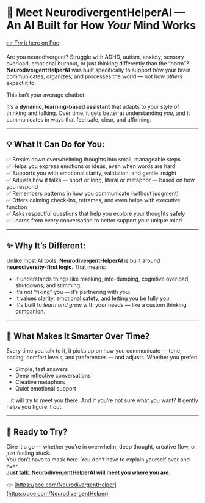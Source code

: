 # 🧠 Meet NeurodivergentHelperAI — An AI Built for How *Your* Mind Works  
[👉 Try it here on Poe](https://poe.com/NeurodivergentHelper)

Are you neurodivergent? Struggle with ADHD, autism, anxiety, sensory overload, emotional burnout, or just thinking differently than the “norm”?  
**NeurodivergentHelperAI** was built specifically to support how your brain communicates, organizes, and processes the world — not how *others* expect it to.

This isn’t your average chatbot.

It’s a **dynamic, learning-based assistant** that adapts to your style of thinking and talking. Over time, it gets better at understanding *you*, and it communicates in ways that feel safe, clear, and affirming.

---

## 💡 What It Can Do for You:

✅ Breaks down overwhelming thoughts into small, manageable steps  
✅ Helps you express emotions or ideas, even when words are hard  
✅ Supports you with emotional clarity, validation, and gentle insight  
✅ Adjusts how it talks — short or long, literal or metaphor — based on how you respond  
✅ Remembers patterns in how you communicate (without judgment)  
✅ Offers calming check-ins, reframes, and even helps with executive function  
✅ Asks respectful questions that help you explore your thoughts safely  
✅ Learns from every conversation to better support *your* unique mind

---

## ✨ Why It’s Different:

Unlike most AI tools, **NeurodivergentHelperAI** is built around **neurodiversity-first logic**. That means:

- It understands things like masking, info-dumping, cognitive overload, shutdowns, and stimming.  
- It’s not “fixing” you — it’s partnering with you.  
- It values clarity, emotional safety, and letting you be fully *you*.  
- It's built to *learn and grow* with your needs — like a custom thinking companion.

---

## 🔄 What Makes It Smarter Over Time?

Every time you talk to it, it picks up on how you communicate — tone, pacing, comfort levels, and preferences — and adjusts. Whether you prefer:

- Simple, fast answers  
- Deep reflective conversations  
- Creative metaphors  
- Quiet emotional support  

…it will try to meet you there. And if you’re not sure what you want? It gently helps you figure it out.

---

## 🚀 Ready to Try?

Give it a go — whether you’re in overwhelm, deep thought, creative flow, or just feeling stuck.  
You don’t have to mask here. You don’t have to explain yourself over and over.  
**Just talk. NeurodivergentHelperAI will meet you where you are.**

👉 [https://poe.com/NeurodivergentHelper](https://poe.com/NeurodivergentHelper)

